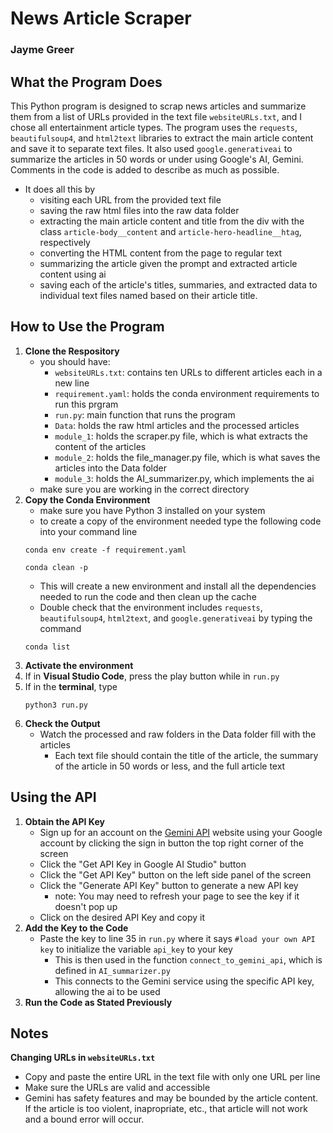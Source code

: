 # News Article Scraper
### Jayme Greer

## What the Program Does
This Python program is designed to scrap news articles and summarize them from a list of URLs provided in the text file `websiteURLs.txt`, and I chose all entertainment article types. The program uses the `requests`, `beautifulsoup4`, and `html2text` libraries to extract the main article content and save it to separate text files. It also used `google.generativeai` to summarize the articles in 50 words or under using Google's AI, Gemini. Comments in the code is added to describe as much as possible.
- It does all this by 
    - visiting each URL from the provided text file
    - saving the raw html files into the raw data folder 
    - extracting the main article content and title from the div with the class `article-body__content` and `article-hero-headline__htag`, respectively
    - converting the HTML content from the page to regular text
    - summarizing the article given the prompt and extracted article content using ai
    - saving each of the article's titles, summaries, and extracted data to individual text files named based on their article title.

## How to Use the Program
1. **Clone the Respository**
    - you should have:
        - `websiteURLs.txt`: contains ten URLs to different articles each in a new line
        - `requirement.yaml`: holds the conda environment requirements to run this prgram
        - `run.py`: main function that runs the program
        - `Data`: holds the raw html articles and the processed articles 
        - `module_1`: holds the scraper.py file, which is what extracts the content of the articles
        - `module_2`: holds the file_manager.py file, which is what saves the articles into the Data folder
        - `module_3`: holds the AI_summarizer.py, which implements the ai
    - make sure you are working in the correct directory
2. **Copy the Conda Environment**
    - make sure you have Python 3 installed on your system
    - to create a copy of the environment needed type the following code into your command line
    ```
    conda env create -f requirement.yaml
    ```
    ```
    conda clean -p
    ```
    - This will create a new environment and install all the dependencies needed to run the code and then clean up the cache
    - Double check that the environment includes `requests`, `beautifulsoup4`, `html2text`, and `google.generativeai` by typing the command 
    ```
    conda list
    ```
3. **Activate the environment**
4. If in **Visual Studio Code**, press the play button while in `run.py`
5. If in the **terminal**, type 
    ```
    python3 run.py
    ```
6. **Check the Output** 
    - Watch the processed and raw folders in the Data folder fill with the articles
        - Each text file should contain the title of the article, the summary of the article in 50 words or less, and the full article text

## Using the API
1. **Obtain the API Key**
    - Sign up for an account on the [Gemini API](https://ai.google.dev) website using your Google account by clicking the sign in button the top right corner of the screen
    - Click the "Get API Key in Google AI Studio" button
    - Click the "Get API Key" button on the left side panel of the screen
    - Click the "Generate API Key" button to generate a new API key
        - note: You may need to refresh your page to see the key if it doesn't pop up
    - Click on the desired API Key and copy it
2. **Add the Key to the Code**
    - Paste the key to line 35 in `run.py` where it says `#load your own API key` to initialize the variable `api_key` to your key
        - This is then used in the function `connect_to_gemini_api`, which is defined in `AI_summarizer.py`
        - This connects to the Gemini service using the specific API key, allowing the ai to be used 
3. **Run the Code as Stated Previously**

## Notes
**Changing URLs in `websiteURLs.txt`**
- Copy and paste the entire URL in the text file with only one URL per line
- Make sure the URLs are valid and accessible
- Gemini has safety features and may be bounded by the article content. If the article is too violent, inapropriate, etc., that article will not work and a bound error will occur. 